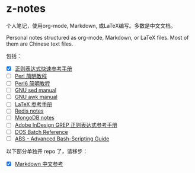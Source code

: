 # z-notes

个人笔记，使用org-mode, Markdown, 或LaTeX编写。多数是中文文档。

Personal notes structured as org-mode, Markdown, or LaTeX files. Most of them are Chinese text files.

包括：

- [x] [正则表达式快速参考手册](./regex-tutorial/)
- [ ] [Perl 简明教程](./perl-tutorial/)
- [ ] [Perl6 简明教程](./perl6-tutorial/)
- [ ] [GNU sed manual](sed-manual.org)
- [ ] [GNU awk manual](awk-manual.org)
- [ ] [LaTeX 参考手册](./latex-tutorial/)
- [ ] [Redis notes](redis-notes.org)
- [ ] [MongoDB notes](mongodb-notes.org)
- [ ] [Adobe InDesign GREP 正则表达式参考手册](./indesign-grep-reference/)
- [ ] [DOS Batch Reference](dos-batch-ref.org)
- [ ] [ABS - Advanced Bash-Scripting Guide](./abs/)

以下部分单独开 repo 了，请移步：

- [x] [Markdown 中文参考](https://github.com/WisdomFusion/markdown-reference)
